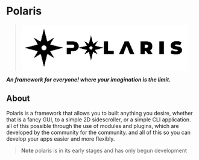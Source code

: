 # Polaris
> ![polaris_banner.png](polaris_LOGO_white_strip.png)

***An framework for everyone! where your imagination is the limit.***

## About
Polaris is a framework that allows you to built anything you desire, whether that is a fancy GUI, to a simple 2D sidescroller, or a simple CLI application.
all of this possible through the use of modules and plugins, which are developed by the community for the community. and all of this so you can develop your apps easier and more flexibly.

> **Note** 
> polaris is in its early stages and has only begun development
